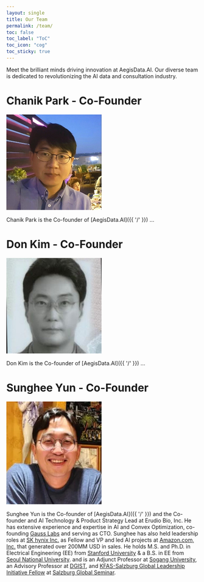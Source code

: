 ```yaml
---
layout: single
title: Our Team
permalink: /team/
toc: false
toc_label: "ToC"
toc_icon: "cog"
toc_sticky: true
---
```


<head>
	<link rel="stylesheet" href="/resource/styles.css">
</head>

<!--h1 id="team">
	Our Team
</h1-->

Meet the brilliant minds driving innovation at AegisData.AI.
Our diverse team is dedicated to revolutionizing the AI data and consultation industry.

<h1 id="chanik">
	Chanik Park - Co-Founder
</h1>

<div class="img-container">
<img width="250" src="/assets/images/bio-photos/chanik.jpeg">
</div>

Chanik Park is the Co-founder of [AegisData.AI]({{ '/' }}) &hellip;

<h1 id="don">
	Don Kim - Co-Founder
</h1>

<div class="img-container">
<img width="250" src="/assets/images/bio-photos/don.jpeg">
</div>

Don Kim is the Co-founder of [AegisData.AI]({{ '/' }}) &hellip;

<h1 id="sunghee">
	Sunghee Yun - Co-Founder
</h1>

<div class="img-container">
<img width="250" src="/assets/images/bio-photos/sunghee.webp">
</div>

Sunghee Yun is the Co-founder of [AegisData.AI]({{ '/' }})
and the Co-founder and AI Technology &amp; Product Strategy Lead at Erudio Bio, Inc.
He has extensive experience and expertise in AI and Convex Optimization,
co-founding <a href="https://www.gausslabs.ai/">Gauss Labs</a> and serving as CTO.
Sunghee has also held leadership roles at <a href="https://www.skhynix.com/">SK hynix Inc.</a> as Fellow and VP
and led AI projects at <a href="amazon.com">Amazon.com, Inc.</a> that generated over 200MM USD in sales.
He holds M.S. and Ph.D. in Electrical Engineering (EE) from <a href="stanford.edu">Stanford University</a>
&amp; a B.S. in EE from <a href="https://en.snu.ac.kr">Seoul National University</a>.
and
is an Adjunct Professor at <a href="https://sogang.ac.kr/en">Sogang University</a>,
an Advisory Professor at <a href="https://dgist.ac.kr/">DGIST</a>,
and <a href="https://www.salzburgglobal.org/multi-year-series/kfas/pageId/11076">KFAS-Salzburg Global Leadership Initiative Fellow</a>
at <a href="https://www.salzburgglobal.org/">Salzburg Global Seminar</a>.

